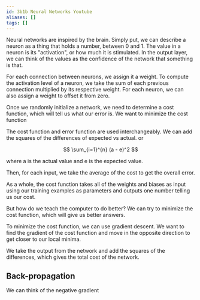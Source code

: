 ```yaml
---
id: 3b1b Neural Networks Youtube
aliases: []
tags: []
---
```


Neural networks are inspired by the brain. Simply put, we can describe a neuron as a thing that holds a number, between 0 and 1. The value in a neuron is its "activation", or how much it is stimulated. In the output layer, we can think of the values as the confidence of the network that something is that.

For each connection between neurons, we assign it a weight. To compute the activation level of a neuron, we take the sum of each previous connection multiplied by its respective weight. For each neuron, we can also assign a weight to offset it from zero.

Once we randomly initialize a network, we need to determine a cost function, which will tell us what our error is. We want to minimize the cost function

The cost function and error function are used interchangeably. We can add the squares of the differences of expected vs actual. or

$$
\sum_{i=1}^{n} (a - e)^2
$$

where a is the actual value and e is the expected value.

Then, for each input, we take the average of the cost to get the overall error.

As a whole, the cost function takes all of the weights and biases as input using our training examples as parameters and outputs one number telling us our cost.

But how do we teach the computer to do better? We can try to minimize the cost function, which will give us better answers.

To minimize the cost function, we can use gradient descent. We want to find the gradient of the cost function and move in the opposite direction to get closer to our local minima.

We take the output from the network and add the squares of the differences, which gives the total cost of the network.

## Back-propagation

We can think of the negative gradient
